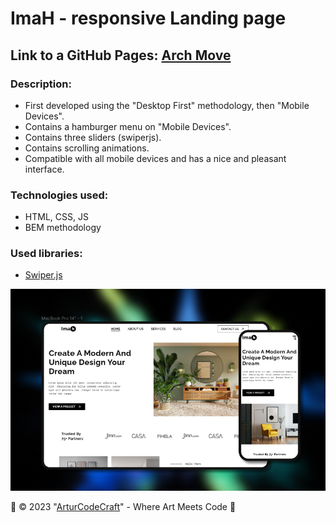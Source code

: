 # ImaH - responsive Landing page
## Link to a GitHub Pages: [Arch Move](https://arturcodecraft.github.io/landing-imah/)
### Description:

- First developed using the "Desktop First" methodology, then "Mobile Devices".
- Contains a hamburger menu on "Mobile Devices".
- Contains three sliders (swiperjs).
- Contains scrolling animations.
- Compatible with all mobile devices and has a nice and pleasant interface.

### Technologies used:
- HTML, CSS, JS
- BEM methodology

### Used libraries:
- [Swiper.js](https://swiperjs.com/)

![preview img](/preview.png)

🖤 © 2023 "[ArturCodeCraft](https://github.com/ArturCodeCraft/)" - Where Art Meets Code 💛